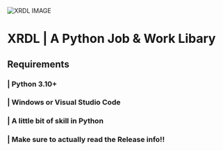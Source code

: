 ![XRDL IMAGE](https://i.ibb.co/Z15dq6v/xrdl.jpg)
# XRDL | A Python Job & Work Libary

## Requirements
### | Python 3.10+
### | Windows or Visual Studio Code
### | A little bit of skill in Python
### | Make sure to actually read the Release info!!
